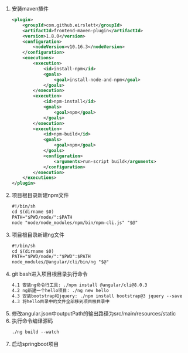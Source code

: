 1. 安装maven插件
    ```xml
    <plugin>
        <groupId>com.github.eirslett</groupId>
        <artifactId>frontend-maven-plugin</artifactId>
        <version>1.8.0</version>
        <configuration>
            <nodeVersion>v10.16.3</nodeVersion>
        </configuration>
        <executions>
            <execution>
                <id>install-npm</id>
                <goals>
                    <goal>install-node-and-npm</goal>
                </goals>
            </execution>
            <execution>
                <id>npm-install</id>
                <goals>
                    <goal>npm</goal>
                </goals>
            </execution>
            <execution>
                <id>npm-build</id>
                <goals>
                    <goal>npm</goal>
                </goals>
                <configuration>
                    <arguments>run-script build</arguments>
                </configuration>
            </execution>
        </executions>
    </plugin>
    ```
2. 项目根目录新建npm文件
    ```txt
    #!/bin/sh
    cd $(dirname $0)
    PATH="$PWD/node/":$PATH
    node "node/node_modules/npm/bin/npm-cli.js" "$@"
    ```
3. 项目根目录新建ng文件
    ```txt
    #!/bin/sh
    cd $(dirname $0)
    PATH="$PWD/node/":"$PWD":$PATH
    node_modules/@angular/cli/bin/ng "$@"
    ```
4. git bash进入项目根目录执行命令
    ```txt
    4.1 安装ng命令行工具: ./npm install @angular/cli@8.0.3
    4.2 ng新建一个hello项目: ./ng new hello
    4.3 安装bootstrap和jquery: ./npm install bootstrap@3 jquery --save
    4.3 将hello目录中的文件全部移到项目根目录中
    ```
5. 修改angular.json中outputPath的输出路径为src/main/resources/static
6. 执行命令编译源码
    ```txt
    ./ng build --watch
    ```
7. 启动springboot项目

